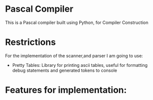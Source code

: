 # Pascal Compiler
This is a Pascal compiler built using Python, for Compiler Construction

# Restrictions
For the implementation of the scanner,and parser I am going to use:
* Pretty Tables: Library for printing ascii tables, useful for formatting debug statements and generated tokens to console

# Features for implementation:

